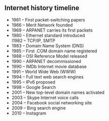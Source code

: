 ## Internet history timeline

- 1961 – First packet-switching papers</li>
- 1966 – Merit Network founded</li>
- 1969 – ARPANET carries its first packets</li>
- 1980 – Ethernet standard introduced</li>l1982 – TCP/IP, SMTP</li>
- 1983 – Domain Name System (DNS)</li>
- 1985 – First .COM domain name registered</li>
- 1988 – OSI Reference Model released</li>
- 1990 – ARPANET decommissioned</li>
- 1990 – IMDb Internet movie database</li>
- 1991 – World Wide Web (WWW)</li>
- 1994 – Full text web search engines</li>
- 1995 – IPv6 proposed</li>
- 1998 – Google Search</li>
- 2001 – New top-level domain names activated</li>
- 2003 – Skype Internet voice calls</li>
- 2004 – Facebook social networking site</li>
- 2009 – Bing search engine</li>
- 2010 – Instagram</li>
